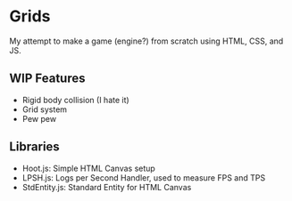# Grids

My attempt to make a game (engine?) from scratch using HTML, CSS, and JS.

## WIP Features

- Rigid body collision (I hate it)
- Grid system
- Pew pew

## Libraries

- Hoot.js: Simple HTML Canvas setup
- LPSH.js: Logs per Second Handler, used to measure FPS and TPS
- StdEntity.js: Standard Entity for HTML Canvas